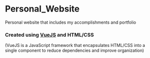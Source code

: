 # Personal_Website
Personal website that includes my accomplishments and portfolio

### Created using [VueJS](https://vuejs.org/) and HTML/CSS
(VueJS is a JavaScript framework that encapsulates HTML/CSS into a single component to reduce dependencies and improve organization)
